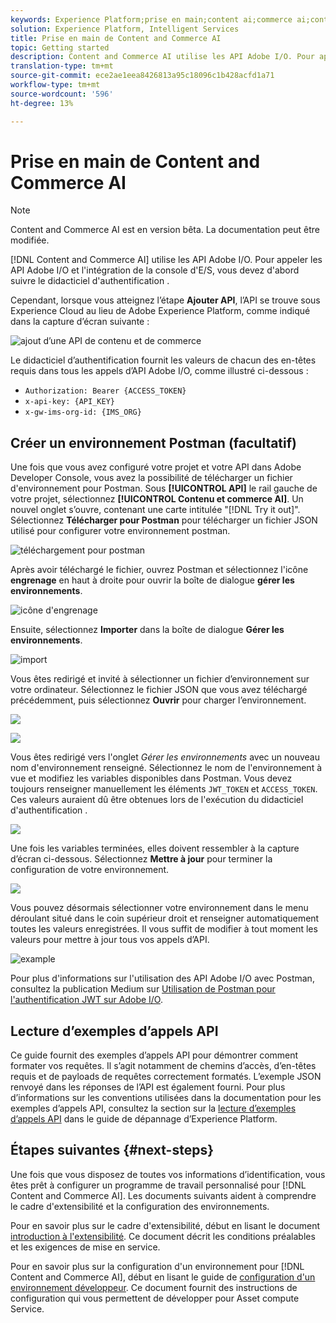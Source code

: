 ```yaml
---
keywords: Experience Platform;prise en main;content ai;commerce ai;content and commerce ai
solution: Experience Platform, Intelligent Services
title: Prise en main de Content and Commerce AI
topic: Getting started
description: Content and Commerce AI utilise les API Adobe I/O. Pour appeler les API Adobe I/O et l'intégration de la console d'E/S, vous devez d'abord suivre le didacticiel d'authentification.
translation-type: tm+mt
source-git-commit: ece2ae1eea8426813a95c18096c1b428acfd1a71
workflow-type: tm+mt
source-wordcount: '596'
ht-degree: 13%

---
```



# Prise en main de Content and Commerce AI

>[!NOTE]
>
>Content and Commerce AI est en version bêta. La documentation peut être modifiée.

[!DNL Content and Commerce AI] utilise les API Adobe I/O. Pour appeler les API Adobe I/O et l&#39;intégration de la console d&#39;E/S, vous devez d&#39;abord suivre le didacticiel d&#39;authentification [](https://www.adobe.com/go/platform-api-authentication-en).

Cependant, lorsque vous atteignez l’étape **Ajouter API**, l’API se trouve sous Experience Cloud au lieu de Adobe Experience Platform, comme indiqué dans la capture d’écran suivante :

![ajout d’une API de contenu et de commerce](./images/add-api.png)

Le didacticiel d’authentification fournit les valeurs de chacun des en-têtes requis dans tous les appels d’API Adobe I/O, comme illustré ci-dessous :

- `Authorization: Bearer {ACCESS_TOKEN}`
- `x-api-key: {API_KEY}`
- `x-gw-ims-org-id: {IMS_ORG}`

## Créer un environnement Postman (facultatif)

Une fois que vous avez configuré votre projet et votre API dans Adobe Developer Console, vous avez la possibilité de télécharger un fichier d&#39;environnement pour Postman. Sous **[!UICONTROL API]** le rail gauche de votre projet, sélectionnez **[!UICONTROL Contenu et commerce AI]**. Un nouvel onglet s’ouvre, contenant une carte intitulée &quot;[!DNL Try it out]&quot;. Sélectionnez **Télécharger pour Postman** pour télécharger un fichier JSON utilisé pour configurer votre environnement postman.

![téléchargement pour postman](./images/add-to-postman.png)

Après avoir téléchargé le fichier, ouvrez Postman et sélectionnez l&#39;icône **engrenage** en haut à droite pour ouvrir la boîte de dialogue **gérer les environnements**.

![icône d&#39;engrenage](./images/select-gear-icon.png)

Ensuite, sélectionnez **Importer** dans la boîte de dialogue **Gérer les environnements**.

![import](./images/import.png)

Vous êtes redirigé et invité à sélectionner un fichier d’environnement sur votre ordinateur. Sélectionnez le fichier JSON que vous avez téléchargé précédemment, puis sélectionnez **Ouvrir** pour charger l’environnement.

![](./images/choose-your-file.png)

![](./images/click-open.png)

Vous êtes redirigé vers l&#39;onglet *Gérer les environnements* avec un nouveau nom d&#39;environnement renseigné. Sélectionnez le nom de l&#39;environnement à vue et modifiez les variables disponibles dans Postman. Vous devez toujours renseigner manuellement les éléments `JWT_TOKEN` et `ACCESS_TOKEN`. Ces valeurs auraient dû être obtenues lors de l&#39;exécution du didacticiel d&#39;authentification [](https://www.adobe.com/go/platform-api-authentication-en).

![](./images/re-direct.png)

Une fois les variables terminées, elles doivent ressembler à la capture d’écran ci-dessous. Sélectionnez **Mettre à jour** pour terminer la configuration de votre environnement.

![](./images/final-environment.png)

Vous pouvez désormais sélectionner votre environnement dans le menu déroulant situé dans le coin supérieur droit et renseigner automatiquement toutes les valeurs enregistrées. Il vous suffit de modifier à tout moment les valeurs pour mettre à jour tous vos appels d’API.

![example](./images/select-environment.png)

Pour plus d&#39;informations sur l&#39;utilisation des API Adobe I/O avec Postman, consultez la publication Medium sur [Utilisation de Postman pour l&#39;authentification JWT sur Adobe I/O](https://medium.com/adobetech/using-postman-for-jwt-authentication-on-adobe-i-o-7573428ffe7f).

## Lecture d’exemples d’appels API

Ce guide fournit des exemples d’appels API pour démontrer comment formater vos requêtes. Il s’agit notamment de chemins d’accès, d’en-têtes requis et de payloads de requêtes correctement formatés. L’exemple JSON renvoyé dans les réponses de l’API est également fourni. Pour plus d’informations sur les conventions utilisées dans la documentation pour les exemples d’appels API, consultez la section sur la [lecture d’exemples d’appels API](../../landing/troubleshooting.md) dans le guide de dépannage d’Experience Platform.

## Étapes suivantes {#next-steps}

Une fois que vous disposez de toutes vos informations d’identification, vous êtes prêt à configurer un programme de travail personnalisé pour [!DNL Content and Commerce AI]. Les documents suivants aident à comprendre le cadre d&#39;extensibilité et la configuration des environnements.

Pour en savoir plus sur le cadre d&#39;extensibilité, début en lisant le document [introduction à l&#39;extensibilité](https://docs.adobe.com/content/help/fr-FR/asset-compute/using/extend/understand-extensibility.html). Ce document décrit les conditions préalables et les exigences de mise en service.

Pour en savoir plus sur la configuration d&#39;un environnement pour [!DNL Content and Commerce AI], début en lisant le guide de [configuration d&#39;un environnement développeur](https://docs.adobe.com/content/help/en/asset-compute/using/extend/setup-environment.html). Ce document fournit des instructions de configuration qui vous permettent de développer pour Asset compute Service.